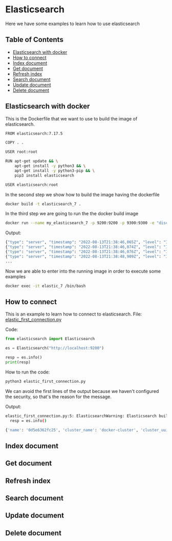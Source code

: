 # Elasticsearch
Here we have some examples to learn how to use elasticsearch

## Table of Contents
* [Elasticsearch with docker](#elasticsearch-with-docker)
* [How to connect](#how-to-connect)
* [Index document](#index-document)
* [Get document](#get-document)
* [Refresh index](#refresh-index)
* [Search document](#search-document)
* [Update document](#update-document)
* [Delete document](#delete-document) 

## Elasticsearch with docker
This is the Dockerfile that we want to use to build the image of elasticsearch.
```sh
FROM elasticsearch:7.17.5

COPY . .

USER root:root

RUN apt-get update && \
    apt-get install -y python3 && \
    apt-get install -y python3-pip && \
    pip3 install elasticsearch

USER elasticsearch:root
```

In the second step we show how to build the image having the dockerfile
```sh
docker build -t elasticsearch_7 .
```

In the third step we are going to run the the docker build image
```sh
docker run --name my_elasticsearch_7 -p 9200:9200 -p 9300:9300 -e "discovery.type=single-node" elasticsearch_7
```

Output:
```sh
{"type": "server", "timestamp": "2022-08-13T21:38:46,065Z", "level": "INFO", "component": "o.e.n.Node", "cluster.name": "docker-cluster", "node.name": "0d5e6362fc25", "message": "version[7.17.5], pid[8], build[default/docker/8d61b4f7ddf931f219e3745f295ed2bbc50c8e84/2022-06-23T21:57:28.736740635Z], OS[Linux/5.10.47-linuxkit/amd64], JVM[Oracle Corporation/OpenJDK 64-Bit Server VM/18.0.1.1/18.0.1.1+2-6]" }
{"type": "server", "timestamp": "2022-08-13T21:38:46,074Z", "level": "INFO", "component": "o.e.n.Node", "cluster.name": "docker-cluster", "node.name": "0d5e6362fc25", "message": "JVM home [/usr/share/elasticsearch/jdk], using bundled JDK [true]" }
{"type": "server", "timestamp": "2022-08-13T21:38:46,076Z", "level": "INFO", "component": "o.e.n.Node", "cluster.name": "docker-cluster", "node.name": "0d5e6362fc25", "message": "JVM arguments [-Xshare:auto, -Des.networkaddress.cache.ttl=60, -Des.networkaddress.cache.negative.ttl=10, -XX:+AlwaysPreTouch, -Xss1m, -Djava.awt.headless=true, -Dfile.encoding=UTF-8, -Djna.nosys=true, -XX:-OmitStackTraceInFastThrow, -XX:+ShowCodeDetailsInExceptionMessages, -Dio.netty.noUnsafe=true, -Dio.netty.noKeySetOptimization=true, -Dio.netty.recycler.maxCapacityPerThread=0, -Dio.netty.allocator.numDirectArenas=0, -Dlog4j.shutdownHookEnabled=false, -Dlog4j2.disable.jmx=true, -Dlog4j2.formatMsgNoLookups=true, -Djava.locale.providers=SPI,COMPAT, --add-opens=java.base/java.io=ALL-UNNAMED, -Djava.security.manager=allow, -XX:+UseG1GC, -Djava.io.tmpdir=/tmp/elasticsearch-11754709223291658995, -XX:+HeapDumpOnOutOfMemoryError, -XX:+ExitOnOutOfMemoryError, -XX:HeapDumpPath=data, -XX:ErrorFile=logs/hs_err_pid%p.log, -Xlog:gc*,gc+age=trace,safepoint:file=logs/gc.log:utctime,pid,tags:filecount=32,filesize=64m, -Des.cgroups.hierarchy.override=/, -Xms992m, -Xmx992m, -XX:MaxDirectMemorySize=520093696, -XX:G1HeapRegionSize=4m, -XX:InitiatingHeapOccupancyPercent=30, -XX:G1ReservePercent=15, -Des.path.home=/usr/share/elasticsearch, -Des.path.conf=/usr/share/elasticsearch/config, -Des.distribution.flavor=default, -Des.distribution.type=docker, -Des.bundled_jdk=true]" }
{"type": "server", "timestamp": "2022-08-13T21:38:48,909Z", "level": "INFO", "component": "o.e.p.PluginsService", "cluster.name": "docker-cluster", "node.name": "0d5e6362fc25", "message": "loaded module [aggs-matrix-stats]" }
...
```

Now we are able to enter into the running image in order to execute some examples
```sh
docker exec -it elastic_7 /bin/bash
```

## How to connect
This is an example to learn how to connect to elasticsearch.
File: [elastic_first_connection.py](elastic_first_connection.py)

Code:
```python
from elasticsearch import Elasticsearch

es = Elasticsearch("http://localhost:9200")

resp = es.info()
print(resp)
```

How to run the code:
```sh
python3 elastic_first_connection.py
```

We can avoid the first lines of the output because we haven't configured the security, so that's the reason for the message.

Output:
```sh
elastic_first_connection.py:5: ElasticsearchWarning: Elasticsearch built-in security features are not enabled. Without authentication, your cluster could be accessible to anyone. See https://www.elastic.co/guide/en/elasticsearch/reference/7.17/security-minimal-setup.html to enable security.
  resp = es.info()

{'name': '0d5e6362fc25', 'cluster_name': 'docker-cluster', 'cluster_uuid': '8zVf_MuGTLGbUyFQFjALYQ', 'version': {'number': '7.17.5', 'build_flavor': 'default', 'build_type': 'docker', 'build_hash': '8d61b4f7ddf931f219e3745f295ed2bbc50c8e84', 'build_date': '2022-06-23T21:57:28.736740635Z', 'build_snapshot': False, 'lucene_version': '8.11.1', 'minimum_wire_compatibility_version': '6.8.0', 'minimum_index_compatibility_version': '6.0.0-beta1'}, 'tagline': 'You Know, for Search'}
```

## Index document

## Get document

## Refresh index

## Search document

## Update document

## Delete document
